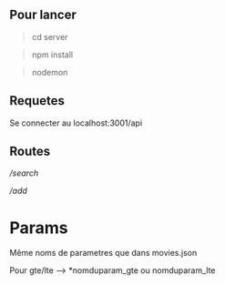 ## Pour lancer

> cd server

> npm install

> nodemon

## Requetes

Se connecter au localhost:3001/api

## Routes

*/search* 

*/add* 

# Params

Même noms de parametres que dans movies.json

Pour gte/lte --> *nomduparam_gte ou nomduparam_lte
